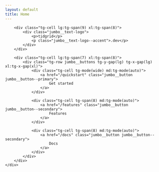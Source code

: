 ```yaml
---
layout: default
title: Home
---
```


<section class="tg-section jumbo">
    <div class="tg-container tg-row tg-y-gap(xl) lg:tg-pos-y(center) lg:tg-space(between)">

        <div class="tg-cell lg:tg-span(9) xl:tg-span(8)">
            <div class="jumbo__text-logo">
                <p>tidgrid</p>
                <p class="jumbo__text-logo--accent">.dev</p>
            </div>
        </div>

        <div class="tg-cell lg:tg-span(7) xl:tg-span(8)">
            <div class="tg-row jumbo__buttons tg-y-gap(lg) tg-x-gap(lg) xl:tg-x-gap(xl)">
                <div class="tg-cell tg-mode(wide) md:tg-mode(auto)">
                    <a href="/quickstart" class="jumbo__button jumbo__button--primary">
                        Get started
                    </a>
                </div>

                <div class="tg-cell tg-span(8) md:tg-mode(auto)">
                    <a href="/features" class="jumbo__button jumbo__button--secondary">
                        Features
                    </a>
                </div>

                <div class="tg-cell tg-span(8) md:tg-mode(auto)">
                    <a href="/docs" class="jumbo__button jumbo__button--secondary">
                        Docs
                    </a>
                </div>
            </div>
        </div>
    </div>
</section>
